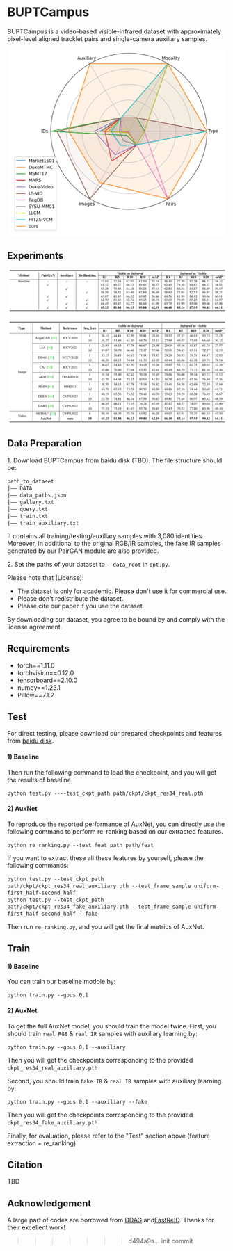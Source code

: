 # BUPTCampus
BUPTCampus is a video-based visible-infrared dataset 
with approximately pixel-level aligned tracklet pairs
and single-camera auxiliary samples.

![radar](assets/radar.png)

## Experiments

![ablation](assets/ablation.png)

![sota](assets/sota.png)

## Data Preparation

1\. Download BUPTCampus from baidu disk (TBD). The file structure should be:
```
path_to_dataset
|—— DATA
|—— data_paths.json
|—— gallery.txt
|—— query.txt
|—— train.txt
|—— train_auxiliary.txt
```
It contains all training/testing/auxiliary samples with 3,080 identities.
Moreover, in additional to the original RGB/IR samples,
the fake IR samples generated by our PairGAN module are also provided.

2\. Set the paths of your dataset to `--data_root` in `opt.py`.

Please note that (License):
- The dataset is only for academic. Please don't use it for commercial use.
- Please don't redistribute the dataset.
- Please cite our paper if you use the dataset.

By downloading our dataset, you agree to be bound by and comply with the license agreement.

## Requirements
- torch==1.11.0
- torchvision==0.12.0
- tensorboard==2.10.0
- numpy==1.23.1
- Pillow==7.1.2

## Test
For direct testing, please download our prepared checkpoints and features from 
[baidu disk](https://pan.baidu.com/s/17yfHjKDhUevtfPLdgTMrNw?pwd=bupt).

#### 1) Baseline

Then run the following command to load the checkpoint, and you will get the results of baseline.
```shell script
python test.py ----test_ckpt_path path/ckpt/ckpt_res34_real.pth
```

#### 2) AuxNet

To reproduce the reported performance of AuxNet, 
you can directly use the following command to perform re-ranking based on our extracted features.
```shell script
python re_ranking.py --test_feat_path path/feat
```

If you want to extract these all these features by yourself, please the following commands:
```shell script
python test.py --test_ckpt_path path/ckpt/ckpt_res34_real_auxiliary.pth --test_frame_sample uniform-first_half-second_half
python test.py --test_ckpt_path path/ckpt/ckpt_res34_fake_auxiliary.pth --test_frame_sample uniform-first_half-second_half --fake
```
Then run `re_ranking.py`,  and you will get the final metrics of AuxNet.

## Train

#### 1) Baseline
You can train our baseline modole by:
```shell script
python train.py --gpus 0,1
```

#### 2) AuxNet
To get the full AuxNet model, you should train the model twice.
First, you should train `real RGB` & `real IR` samples with auxiliary learning by:
```shell script
python train.py --gpus 0,1 --auxiliary
```
Then you will get the checkpoints corresponding to the provided `ckpt_res34_real_auxiliary.pth`

Second, you should train `fake IR` & `real IR` samples with auxiliary learning by:
```shell script
python train.py --gpus 0,1 --auxiliary --fake
```
Then you will get the checkpoints corresponding to the provided `ckpt_res34_fake_auxiliary.pth`

Finally, for evaluation, please refer to the "Test" section above (feature extraction + re_ranking).

## Citation
TBD

## Acknowledgement
A large part of codes are borrowed from 
[DDAG](https://github.com/mangye16/DDAG) and[FastReID](https://github.com/JDAI-CV/fast-reid).
Thanks for their excellent work!
>>>>>>> d494a9a... init commit
